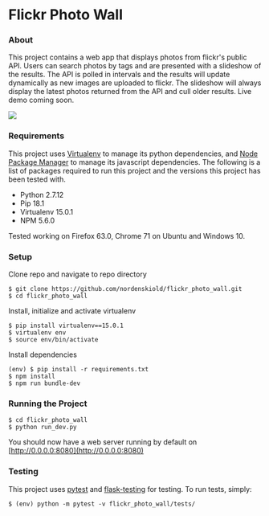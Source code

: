 # Flickr Photo Wall

### About
This project contains a web app that displays photos from flickr's public API. Users can search photos by tags and are presented with a slideshow of the results. The API is polled in intervals and the results will update dynamically as new images are uploaded to flickr. The slideshow will always display the latest photos returned from the API and cull older results. Live demo coming soon.

![](flickr_photo_wall_demo.gif)

### Requirements
This project uses [Virtualenv](https://virtualenv.pypa.io/en/latest/) to manage its python dependencies, and [Node Package Manager](https://www.npmjs.com/) to manage its javascript dependencies. The following is a list of packages required to run this project and the versions this project has been tested with.

* Python 2.7.12
* Pip 18.1
* Virtualenv 15.0.1
* NPM 5.6.0 

Tested working on Firefox 63.0, Chrome 71 on Ubuntu and Windows 10.

### Setup

Clone repo and navigate to repo directory

```
$ git clone https://github.com/nordenskiold/flickr_photo_wall.git
$ cd flickr_photo_wall
```

Install, initialize and activate virtualenv
```
$ pip install virtualenv==15.0.1
$ virtualenv env
$ source env/bin/activate
```

Install dependencies
```
(env) $ pip install -r requirements.txt
$ npm install
$ npm run bundle-dev
```

### Running the Project
```
$ cd flickr_photo_wall
$ python run_dev.py 
```
You should now have a web server running by default on [http://0.0.0.0:8080](http://0.0.0.0:8080)

### Testing
This project uses [pytest](https://github.com/pytest-dev/pytest) and [flask-testing](https://github.com/jarus/flask-testing) for testing. To run tests, simply:

`$ (env) python -m pytest -v flickr_photo_wall/tests/`

